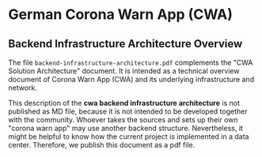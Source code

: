 # German Corona Warn App (CWA)
## Backend Infrastructure Architecture Overview

The file ``backend-infrastructure-architecture.pdf`` complements the "CWA Solution Architecture" document. It is intended as a technical overview document of Corona Warn App (CWA) and its underlying infrastructure and network.

This description of the **cwa backend infrastructure architecture** is not published as MD file, because it is not intended to be developed together with the community. Whoever takes the sources and sets up their own "corona warn app" may use another backend structure. Nevertheless, it might be helpful to know how the current project is implemented in a data center. Therefore, we publish this document as a pdf file.
